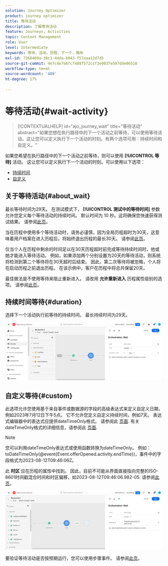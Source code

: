 ```yaml
---
solution: Journey Optimizer
product: journey optimizer
title: 等待活动
description: 了解等待活动
feature: Journeys, Activities
topic: Content Management
role: User
level: Intermediate
keywords: 等待，活动，历程，下一个，画布
exl-id: 7268489a-38c1-44da-b043-f57aaa12d7d5
source-git-commit: 4e7c4e7e6fcf488f572ccf3e9037e597dde06510
workflow-type: tm+mt
source-wordcount: '489'
ht-degree: 17%

---
```


# 等待活动{#wait-activity}

>[!CONTEXTUALHELP]
>id="ajo_journey_wait"
>title="等待活动"
>abstract="如果您想在执行路径中的下一个活动之前等待，可以使用等待活动。这让您可以定义执行下一个活动的时刻。有两个选项可用：持续时间和自定义。"

如果您希望在执行路径中的下一个活动之前等待，则可以使用 **[!UICONTROL 等待]** 活动。 这让您可以定义执行下一个活动的时刻。可以使用以下选项：

* [持续时间](#duration)
* [自定义](#custom)

<!--
* [Email send time optimization](#email_send_time_optimization)
* [Fixed date](#fixed_date) 
-->

## 关于等待活动{#about_wait}

最长等待时间为29天。 在测试模式下， **[!UICONTROL 测试中的等待时间]** 参数允许您定义每个等待活动的持续时间。 默认时间为 10 秒。这将确保您快速获得测试结果。 请参阅[此页](../building-journeys/testing-the-journey.md)。

当在历程中使用多个等待活动时，请务必谨慎，因为全局历程超时为30天，这意味着用户档案在进入历程后，将始终退出历程的最长30天。 请参阅[此页](../building-journeys/journey-gs.md#global_timeout)。

仅当个人在历程中剩余的时间足以在30天历程超时前完成等待持续时间时，他或她才能进入等待活动。 例如，如果添加两个分别设置为20天的等待活动，则系统将检测到第二个等待将在30天超时后结束。 因此，第二次等待将被忽略，个人将在启动历程之前退出历程。 在该示例中，客户在历程中将总共保留20天。

最佳做法是不使用等待来阻止重新进入。 请改用 **允许重新进入** 历程属性级别的选项。 请参阅[此页](../building-journeys/journey-gs.md#entrance)。

## 持续时间等待{#duration}

选择下一个活动执行前等待的持续时间。 最长持续时间为29天。

![](assets/journey55.png)

<!--
## Fixed date wait{#fixed_date}

Select the date for the execution of the next activity.

![](assets/journey56.png)

-->

## 自定义等待{#custom}

此选项允许您使用基于来自事件或数据源的字段的高级表达式来定义自定义日期，例如2023年7月12日下午5点。 它不允许您定义自定义持续时间，例如7天。 表达式编辑器中的表达式应提供dateTimeOnly格式。 请参阅此 [页面](expression/expressionadvanced.md). 有关dateTimeOnly格式的详细信息，请参阅此 [页面](expression/data-types.md).

>[!NOTE]
>
>您可以利用dateTimeOnly表达式或使用函数转换为dateTimeOnly。 例如： toDateTimeOnly(@event{Event.offerOpened.activity.endTime})，事件中的字段格式为2023-08-12T09:46:06Z。
>
>此 **时区** 应在历程的属性中找到。 因此，目前不可能从界面直接指向完整的ISO-8601时间戳混合时间和时区偏移，如2023-08-12T09:46:06.982-05. 请参阅[此页](../building-journeys/timezone-management.md)。

![](assets/journey57.png)

要验证等待活动是否按预期运行，您可以使用步骤事件。 请参阅[此页](../reports/query-examples.md#common-queries)。

<!--## Email send time optimization{#email_send_time_optimization}

This type of wait uses a score calculated in Adobe Experience Platform. The score calculates the propensity to click or open an email in the future based on past behavior. Note that the algorithm calculating the score needs a certain amount of data to work. As a result, when it does not have enough data, the default wait time will apply. At publication time, you'll be notified that the default time applies.

>[!NOTE]
>
>The first event of your journey must have a namespace.
>
>This capability is only available after an **[!UICONTROL Email]** activity. You need to have Adobe Campaign Standard.

1. In the **[!UICONTROL Amount of time]** field, define the number of hours to consider to optimize email sending.
1. In the **[!UICONTROL Optimization type]** field, choose if the optimization should increase clicks or opens.
1. In the **[!UICONTROL Default time]** field, define the default time to wait if the predictive send time score is not available.

    >[!NOTE]
    >
    >Note that the send time score can be unavailable because there is not enough data to perform the calculation. In this case, you will be informed, at publication time, that the default time applies.

![](assets/journey57bis.png)-->

